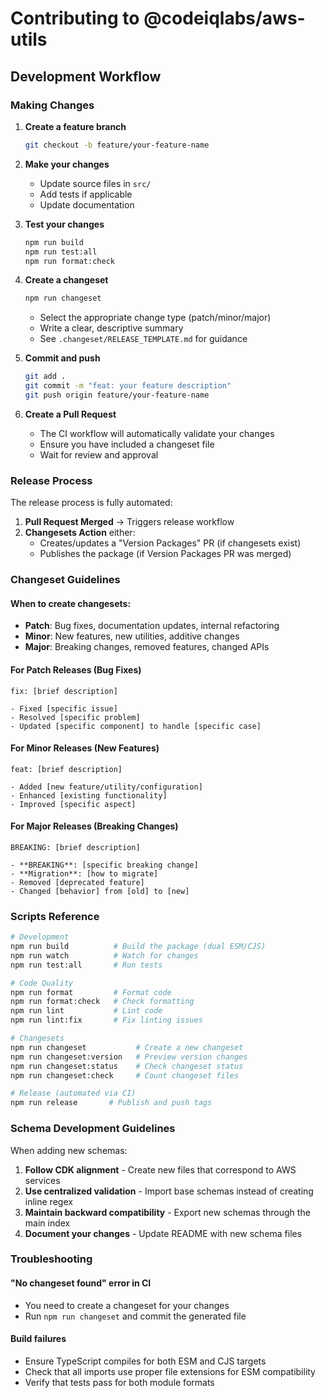 # Contributing to @codeiqlabs/aws-utils

## Development Workflow

### Making Changes

1. **Create a feature branch**

   ```bash
   git checkout -b feature/your-feature-name
   ```

2. **Make your changes**
   - Update source files in `src/`
   - Add tests if applicable
   - Update documentation

3. **Test your changes**

   ```bash
   npm run build
   npm run test:all
   npm run format:check
   ```

4. **Create a changeset**

   ```bash
   npm run changeset
   ```

   - Select the appropriate change type (patch/minor/major)
   - Write a clear, descriptive summary
   - See `.changeset/RELEASE_TEMPLATE.md` for guidance

5. **Commit and push**

   ```bash
   git add .
   git commit -m "feat: your feature description"
   git push origin feature/your-feature-name
   ```

6. **Create a Pull Request**
   - The CI workflow will automatically validate your changes
   - Ensure you have included a changeset file
   - Wait for review and approval

### Release Process

The release process is fully automated:

1. **Pull Request Merged** → Triggers release workflow
2. **Changesets Action** either:
   - Creates/updates a "Version Packages" PR (if changesets exist)
   - Publishes the package (if Version Packages PR was merged)

### Changeset Guidelines

#### When to create changesets:

- **Patch**: Bug fixes, documentation updates, internal refactoring
- **Minor**: New features, new utilities, additive changes
- **Major**: Breaking changes, removed features, changed APIs

#### For Patch Releases (Bug Fixes)

```
fix: [brief description]

- Fixed [specific issue]
- Resolved [specific problem]
- Updated [specific component] to handle [specific case]
```

#### For Minor Releases (New Features)

```
feat: [brief description]

- Added [new feature/utility/configuration]
- Enhanced [existing functionality]
- Improved [specific aspect]
```

#### For Major Releases (Breaking Changes)

```
BREAKING: [brief description]

- **BREAKING**: [specific breaking change]
- **Migration**: [how to migrate]
- Removed [deprecated feature]
- Changed [behavior] from [old] to [new]
```

### Scripts Reference

```bash
# Development
npm run build          # Build the package (dual ESM/CJS)
npm run watch          # Watch for changes
npm run test:all       # Run tests

# Code Quality
npm run format         # Format code
npm run format:check   # Check formatting
npm run lint           # Lint code
npm run lint:fix       # Fix linting issues

# Changesets
npm run changeset           # Create a new changeset
npm run changeset:version   # Preview version changes
npm run changeset:status    # Check changeset status
npm run changeset:check     # Count changeset files

# Release (automated via CI)
npm run release       # Publish and push tags
```

### Schema Development Guidelines

When adding new schemas:

1. **Follow CDK alignment** - Create new files that correspond to AWS services
2. **Use centralized validation** - Import base schemas instead of creating inline regex
3. **Maintain backward compatibility** - Export new schemas through the main index
4. **Document your changes** - Update README with new schema files

### Troubleshooting

#### "No changeset found" error in CI

- You need to create a changeset for your changes
- Run `npm run changeset` and commit the generated file

#### Build failures

- Ensure TypeScript compiles for both ESM and CJS targets
- Check that all imports use proper file extensions for ESM compatibility
- Verify that tests pass for both module formats
